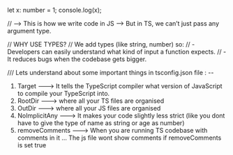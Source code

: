 let x: number = 1;
console.log(x);

// --> This is how we write code in JS --> But in TS, we can’t just pass any argument type.

// WHY USE TYPES?
// We add types (like string, number) so:
// - Developers can easily understand what kind of input a function expects.
// - It reduces bugs when the codebase gets bigger.


/// Lets understand about some important things in tsconfig.json file : --

1. Target ---> It tells the TypeScript compiler what version of JavaScript to compile your TypeScript into.
2. RootDir ---> where all your TS files are organised 
3. OutDir ---> where all your JS files are organised 
4. NoImplicitAny ---> It makes your code slightly less strict (like you dont have to give the type of name as string or age as number)
5. removeComments ---> When you are running TS codebase with comments in it ... The js file wont show comments if removeComments is set true
